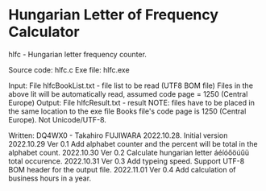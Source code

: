 # Hungarian Letter of Frequency Calculator

hlfc - Hungarian letter frequency counter.

Source code:  hlfc.c
Exe    file:  hlfc.exe

   Input:   File hlfcBookList.txt   - file list to be read (UTF8 BOM file)
            Files in the above lit will be automatically read, assumed code page = 1250 (Central Europe)
   Output:  File hlfcResult.txt     - result
   NOTE:    files have to be placed in the same location to the exe file
            Books file's code page is 1250 (Central Europe).  Not Unicode/UTF-8.

   Written: DQ4WX0 - Takahiro FUJIWARA 
            2022.10.28. Initial version
            2022.10.29  Ver 0.1     Add alphabet counter and the percent will be total in the alphabet count.
            2022.10.30  Ver 0.2     Calculate hungarian letter áéíóőöúűü total occurence.
            2022.10.31  Ver 0.3     Add typeing speed.  Support UTF-8 BOM header for the output file.
            2022.11.01  Ver 0.4     Add calculation of business hours in a year.
